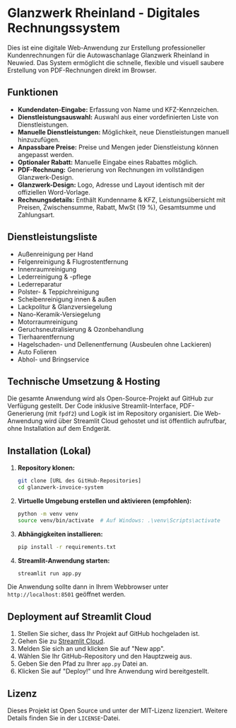# Glanzwerk Rheinland - Digitales Rechnungssystem

Dies ist eine digitale Web-Anwendung zur Erstellung professioneller Kundenrechnungen für die Autowaschanlage Glanzwerk Rheinland in Neuwied. Das System ermöglicht die schnelle, flexible und visuell saubere Erstellung von PDF-Rechnungen direkt im Browser.

## Funktionen

- **Kundendaten-Eingabe:** Erfassung von Name und KFZ-Kennzeichen.
- **Dienstleistungsauswahl:** Auswahl aus einer vordefinierten Liste von Dienstleistungen.
- **Manuelle Dienstleistungen:** Möglichkeit, neue Dienstleistungen manuell hinzuzufügen.
- **Anpassbare Preise:** Preise und Mengen jeder Dienstleistung können angepasst werden.
- **Optionaler Rabatt:** Manuelle Eingabe eines Rabattes möglich.
- **PDF-Rechnung:** Generierung von Rechnungen im vollständigen Glanzwerk-Design.
- **Glanzwerk-Design:** Logo, Adresse und Layout identisch mit der offiziellen Word-Vorlage.
- **Rechnungsdetails:** Enthält Kundenname & KFZ, Leistungsübersicht mit Preisen, Zwischensumme, Rabatt, MwSt (19 %), Gesamtsumme und Zahlungsart.

## Dienstleistungsliste

- Außenreinigung per Hand
- Felgenreinigung & Flugrostentfernung
- Innenraumreinigung
- Lederreinigung & -pflege
- Lederreparatur
- Polster- & Teppichreinigung
- Scheibenreinigung innen & außen
- Lackpolitur & Glanzversiegelung
- Nano-Keramik-Versiegelung
- Motorraumreinigung
- Geruchsneutralisierung & Ozonbehandlung
- Tierhaarentfernung
- Hagelschaden- und Dellenentfernung (Ausbeulen ohne Lackieren)
- Auto Folieren
- Abhol- und Bringservice

## Technische Umsetzung & Hosting

Die gesamte Anwendung wird als Open-Source-Projekt auf GitHub zur Verfügung gestellt.
Der Code inklusive Streamlit-Interface, PDF-Generierung (mit `fpdf2`) und Logik ist im Repository organisiert.
Die Web-Anwendung wird über Streamlit Cloud gehostet und ist öffentlich aufrufbar, ohne Installation auf dem Endgerät.

## Installation (Lokal)

1.  **Repository klonen:**
    ```bash
    git clone [URL des GitHub-Repositories]
    cd glanzwerk-invoice-system
    ```
2.  **Virtuelle Umgebung erstellen und aktivieren (empfohlen):**
    ```bash
    python -m venv venv
    source venv/bin/activate  # Auf Windows: .\venv\Scripts\activate
    ```
3.  **Abhängigkeiten installieren:**
    ```bash
    pip install -r requirements.txt
    ```
4.  **Streamlit-Anwendung starten:**
    ```bash
    streamlit run app.py
    ```

Die Anwendung sollte dann in Ihrem Webbrowser unter `http://localhost:8501` geöffnet werden.

## Deployment auf Streamlit Cloud

1.  Stellen Sie sicher, dass Ihr Projekt auf GitHub hochgeladen ist.
2.  Gehen Sie zu [Streamlit Cloud](https://share.streamlit.io/).
3.  Melden Sie sich an und klicken Sie auf "New app".
4.  Wählen Sie Ihr GitHub-Repository und den Hauptzweig aus.
5.  Geben Sie den Pfad zu Ihrer `app.py` Datei an.
6.  Klicken Sie auf "Deploy!" und Ihre Anwendung wird bereitgestellt.

## Lizenz

Dieses Projekt ist Open Source und unter der MIT-Lizenz lizenziert. Weitere Details finden Sie in der `LICENSE`-Datei.

